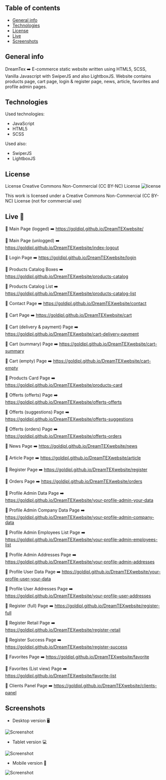 ## Table of contents
* [General info](#general-info)
* [Technologies](#technologies)
* [License](#license)
* [Live](#live-star2)
* [Screenshots](#screenshots)

## General info
DreamTex :arrow_right: E-commerce static website written using HTML5, SCSS, Vanilla Javascript with SwiperJS and also LightboxJS. Website contains products page, cart page, login & register page, news, article, favorites and profile admin pages.

## Technologies   
Used technologies:
* JavaScript
* HTML5
* SCSS

Used also:
* SwiperJS
* LightboxJS

## License
License Creative Commons Non-Commercial (CC BY-NC) License ![license](https://mirrors.creativecommons.org/presskit/buttons/88x31/svg/by-nc.svg)

This work is licensed under a Creative Commons Non-Commercial (CC BY-NC) License (not for commercial use)

## Live :star2:  
:large_orange_diamond: Main Page (logged) :arrow_right: https://goldipl.github.io/DreamTEXwebsite/    

:large_orange_diamond: Main Page (unlogged) :arrow_right: https://goldipl.github.io/DreamTEXwebsite/index-logout  

:large_orange_diamond: Login Page :arrow_right: https://goldipl.github.io/DreamTEXwebsite/login  

:large_orange_diamond: Products Catalog Boxes :arrow_right: https://goldipl.github.io/DreamTEXwebsite/products-catalog   

:large_orange_diamond: Products Catalog List :arrow_right: https://goldipl.github.io/DreamTEXwebsite/products-catalog-list       

:large_orange_diamond: Contact Page :arrow_right: https://goldipl.github.io/DreamTEXwebsite/contact   

:large_orange_diamond: Cart Page :arrow_right: https://goldipl.github.io/DreamTEXwebsite/cart  

:large_orange_diamond: Cart (delivery & payment) Page :arrow_right: https://goldipl.github.io/DreamTEXwebsite/cart-delivery-payment   

:large_orange_diamond: Cart (summary) Page :arrow_right: https://goldipl.github.io/DreamTEXwebsite/cart-summary   

:large_orange_diamond: Cart (empty) Page :arrow_right: https://goldipl.github.io/DreamTEXwebsite/cart-empty  

:large_orange_diamond: Products Card Page :arrow_right: https://goldipl.github.io/DreamTEXwebsite/products-card    

:large_orange_diamond: Offerts (offerts) Page :arrow_right: https://goldipl.github.io/DreamTEXwebsite/offerts-offerts     

:large_orange_diamond: Offerts (suggestions) Page :arrow_right: https://goldipl.github.io/DreamTEXwebsite/offerts-suggestions     

:large_orange_diamond: Offerts (orders) Page :arrow_right: https://goldipl.github.io/DreamTEXwebsite/offerts-orders      

:large_orange_diamond: News Page :arrow_right: https://goldipl.github.io/DreamTEXwebsite/news       

:large_orange_diamond: Article Page :arrow_right: https://goldipl.github.io/DreamTEXwebsite/article       

:large_orange_diamond: Register Page :arrow_right: https://goldipl.github.io/DreamTEXwebsite/register      

:large_orange_diamond: Orders Page :arrow_right: https://goldipl.github.io/DreamTEXwebsite/orders      

:large_orange_diamond: Profile Admin Data Page :arrow_right: https://goldipl.github.io/DreamTEXwebsite/your-profile-admin-your-data  

:large_orange_diamond: Profile Admin Company Data Page :arrow_right: https://goldipl.github.io/DreamTEXwebsite/your-profile-admin-company-data     

:large_orange_diamond: Profile Admin Employees List Page :arrow_right: https://goldipl.github.io/DreamTEXwebsite/your-profile-admin-employees-list    

:large_orange_diamond: Profile Admin Addresses Page :arrow_right: https://goldipl.github.io/DreamTEXwebsite/your-profile-admin-addresses     

:large_orange_diamond: Profile User Data Page :arrow_right: https://goldipl.github.io/DreamTEXwebsite/your-profile-user-your-data      

:large_orange_diamond: Profile User Addresses Page :arrow_right: https://goldipl.github.io/DreamTEXwebsite/your-profile-user-addresses     

:large_orange_diamond: Register (full) Page :arrow_right: https://goldipl.github.io/DreamTEXwebsite/register-full      

:large_orange_diamond: Register Retail Page :arrow_right: https://goldipl.github.io/DreamTEXwebsite/register-retail        

:large_orange_diamond: Register Success Page :arrow_right: https://goldipl.github.io/DreamTEXwebsite/register-success                 

:large_orange_diamond: Favorites Page :arrow_right: https://goldipl.github.io/DreamTEXwebsite/favorite       

:large_orange_diamond: Favorites (List view) Page :arrow_right: https://goldipl.github.io/DreamTEXwebsite/favorite-list   

:large_orange_diamond: Clients Panel Page :arrow_right: https://goldipl.github.io/DreamTEXwebsite/clients-panel      

## Screenshots
* Desktop version :desktop_computer:   

![Screenshot](./screenshots/dreamtex-desktop.png)  

* Tablet version :computer:   

![Screenshot](./screenshots/dreamtext-tablet.png)  

* Mobile version :iphone:      

![Screenshot](./screenshots/dreamtex-mobile.png)  